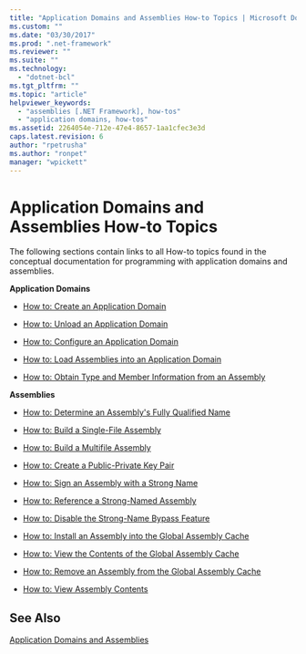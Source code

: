 ```yaml
---
title: "Application Domains and Assemblies How-to Topics | Microsoft Docs"
ms.custom: ""
ms.date: "03/30/2017"
ms.prod: ".net-framework"
ms.reviewer: ""
ms.suite: ""
ms.technology: 
  - "dotnet-bcl"
ms.tgt_pltfrm: ""
ms.topic: "article"
helpviewer_keywords: 
  - "assemblies [.NET Framework], how-tos"
  - "application domains, how-tos"
ms.assetid: 2264054e-712e-47e4-8657-1aa1cfec3e3d
caps.latest.revision: 6
author: "rpetrusha"
ms.author: "ronpet"
manager: "wpickett"
---
```

# Application Domains and Assemblies How-to Topics
The following sections contain links to all How-to topics found in the conceptual documentation for programming with application domains and assemblies.  
  
 **Application Domains**  
  
-   [How to: Create an Application Domain](../../../docs/framework/app-domains/how-to-create-an-application-domain.md)  
  
-   [How to: Unload an Application Domain](../../../docs/framework/app-domains/how-to-unload-an-application-domain.md)  
  
-   [How to: Configure an Application Domain](../../../docs/framework/app-domains/how-to-configure-an-application-domain.md)  
  
-   [How to: Load Assemblies into an Application Domain](../../../docs/framework/app-domains/how-to-load-assemblies-into-an-application-domain.md)  
  
-   [How to: Obtain Type and Member Information from an Assembly](../../../docs/framework/app-domains/how-to-obtain-type-and-member-information-from-an-assembly.md)  
  
 **Assemblies**  
  
-   [How to: Determine an Assembly's Fully Qualified Name](../../../docs/framework/app-domains/how-to-determine-assembly-fully-qualified-name.md)  
  
-   [How to: Build a Single-File Assembly](../../../docs/framework/app-domains/how-to-build-a-single-file-assembly.md)  
  
-   [How to: Build a Multifile Assembly](../../../docs/framework/app-domains/how-to-build-a-multifile-assembly.md)  
  
-   [How to: Create a Public-Private Key Pair](../../../docs/framework/app-domains/how-to-create-a-public-private-key-pair.md)  
  
-   [How to: Sign an Assembly with a Strong Name](../../../docs/framework/app-domains/how-to-sign-an-assembly-with-a-strong-name.md)  
  
-   [How to: Reference a Strong-Named Assembly](../../../docs/framework/app-domains/how-to-reference-a-strong-named-assembly.md)  
  
-   [How to: Disable the Strong-Name Bypass Feature](../../../docs/framework/app-domains/how-to-disable-the-strong-name-bypass-feature.md)  
  
-   [How to: Install an Assembly into the Global Assembly Cache](../../../docs/framework/app-domains/how-to-install-an-assembly-into-the-gac.md)  
  
-   [How to: View the Contents of the Global Assembly Cache](../../../docs/framework/app-domains/how-to-view-the-contents-of-the-gac.md)  
  
-   [How to: Remove an Assembly from the Global Assembly Cache](../../../docs/framework/app-domains/how-to-remove-an-assembly-from-the-gac.md)  
  
-   [How to: View Assembly Contents](../../../docs/framework/app-domains/how-to-view-assembly-contents.md)  
  
## See Also  
 [Application Domains and Assemblies](../../../docs/framework/app-domains/index.md)
